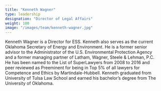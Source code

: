 ```yaml
---
title: "Kenneth Wagner"
type: leadership
designation: "Director of Legal Affairs"
weight: 100
image: "/images/team/kenneth-wagner.jpg"
---
```


Kenneth Wagner is a Director for ESS. Kenneth also serves as the current Oklahoma Secretary of Energy 
and Environment. He is a former senior advisor to the Administrator of the U.S. Environmental 
Protection Agency and a former managing partner of Latham, Wagner, Steele & Lehman, P.C. He has been 
named to the List of SuperLawyers from 2008 to 2016 and peer reviewed as Preeminent for being in Top 
5% of all lawyers for Competence and Ethics by Martindale-Hubbell. Kenneth graduated from University 
of Tulsa Law School and earned his bachelor’s degree from The University of Oklahoma.
